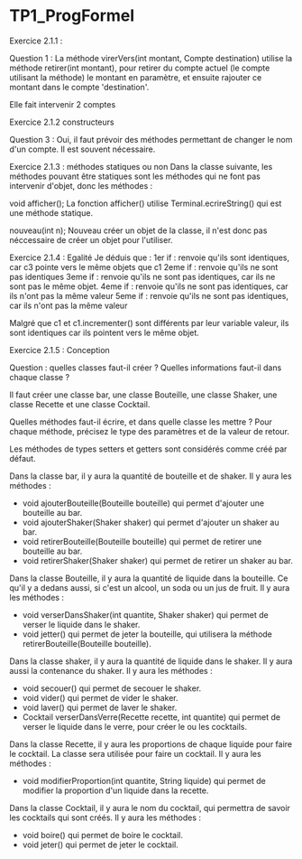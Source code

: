 # TP1_ProgFormel
 Exercice 2.1.1 :

 Question 1 :
 La méthode virerVers(int montant, Compte destination) utilise la méthode retirer(int montant), 
 pour retirer du compte actuel (le compte utilisant la méthode) le montant en paramètre, 
 et ensuite rajouter ce montant dans le compte 'destination'.

 Elle fait intervenir 2 comptes

 Exercice 2.1.2 constructeurs
 
 Question 3 :
 Oui, il faut prévoir des méthodes permettant de changer le nom d'un compte.
 Il est souvent nécessaire.

 Exercice 2.1.3 : méthodes statiques ou non
 Dans la classe suivante, les méthodes pouvant être statiques 
 sont les méthodes qui ne font pas intervenir d'objet, donc les méthodes :

 void afficher();
 La fonction afficher() utilise Terminal.ecrireString() qui est une méthode statique.

 nouveau(int n); 
 Nouveau créer un objet de la classe, il n'est donc pas néccessaire de créer un objet pour l'utiliser.

 Exercice 2.1.4 : Egalité
 Je déduis que :
 1er if : renvoie qu'ils sont identiques, car c3 pointe vers le même objets que c1
 2eme if : renvoie qu'ils ne sont pas identiques
 3eme if : renvoie qu'ils ne sont pas identiques, car ils ne sont pas le même objet.
 4eme if : renvoie qu'ils ne sont pas identiques, car ils n'ont pas la même valeur
 5eme if : renvoie qu'ils ne sont pas identiques, car ils n'ont pas la même valeur

 Malgré que c1 et c1.incrementer() sont différents par leur variable valeur,
 ils sont identiques car ils pointent vers le même objet.

 Exercice 2.1.5 : Conception

Question : quelles classes faut-il créer ? Quelles informations faut-il dans chaque classe ? 

Il faut créer une classe bar, une classe Bouteille, une classe Shaker, une classe Recette et une classe Cocktail. 

Quelles méthodes faut-il écrire, et dans quelle classe les mettre ? Pour chaque méthode, précisez le type des paramètres et de la valeur de retour.

Les méthodes de types setters et getters sont considérés comme créé par défaut.

Dans la classe bar, il y aura la quantité de bouteille et de shaker.
Il y aura les méthodes :
- void ajouterBouteille(Bouteille bouteille) qui permet d'ajouter une bouteille au bar.
- void ajouterShaker(Shaker shaker) qui permet d'ajouter un shaker au bar.
- void retirerBouteille(Bouteille bouteille) qui permet de retirer une bouteille au bar.
- void retirerShaker(Shaker shaker) qui permet de retirer un shaker au bar.

Dans la classe Bouteille, il y aura la quantité de liquide dans la bouteille.
Ce qu'il y a dedans aussi, si c'est un alcool, un soda ou un jus de fruit.
Il y aura les méthodes :
- void verserDansShaker(int quantite, Shaker shaker) qui permet de verser le liquide dans le shaker.
- void jetter() qui permet de jeter la bouteille, qui utilisera la méthode retirerBouteille(Bouteille bouteille).

Dans la classe shaker, il y aura la quantité de liquide dans le shaker.
Il y aura aussi la contenance du shaker.
Il y aura les méthodes :
- void secouer() qui permet de secouer le shaker.
- void vider() qui permet de vider le shaker.
- void laver() qui permet de laver le shaker.
- Cocktail verserDansVerre(Recette recette, int quantite) qui permet de verser le liquide dans le verre, pour créer le ou les cocktails.

Dans la classe Recette, il y aura les proportions de chaque liquide pour faire le cocktail. La classe sera utilisée pour faire un cocktail.
Il y aura les méthodes :
- void modifierProportion(int quantite, String liquide) qui permet de modifier la proportion d'un liquide dans la recette.

Dans la classe Cocktail, il y aura le nom du cocktail,
qui permettra de savoir les cocktails qui sont créés.
Il y aura les méthodes :
- void boire() qui permet de boire le cocktail.
- void jeter() qui permet de jeter le cocktail.
